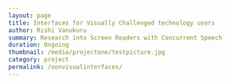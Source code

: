 ```yaml
---
layout: page
title: Interfaces for Visually Challenged technology users
author: Rishi Vanukuru
summary: Research into Screen Readers with Concurrent Speech
duration: Ongoing
thumbnail: /media/projectone/testpicture.jpg
category: project
permalink: /nonvisualinterfaces/
---
```


